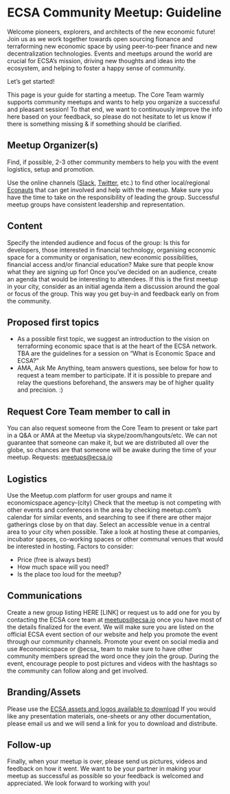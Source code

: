# ECSA Community Meetup: Guideline

Welcome pioneers, explorers, and architects of the new economic future! Join us as we work together towards open sourcing fionance and terraforming new economic space by using peer-to-peer finance and new decentralization technologies.
Events and meetups around the world are crucial for ECSA’s mission, driving new thoughts and ideas into the ecosystem, and helping to foster a happy sense of community.

Let’s get started!

This page is your guide for starting a meetup. The Core Team warmly supports community meetups and wants to help you organize a successful and pleasant session!
To that end, we want to continuously improve the info here based on your feedback, so please do not hesitate to let us know if there is something missing & if something should be clarified.

## Meetup Organizer(s)

Find, if possible, 2-3 other community members to help you with the event logistics, setup and promotion.

Use the online channels ([Slack](http://slack.ecsa.io), [Twitter](https://twitter.com/ecsa_team), etc.) to find other local/regional [Econauts](https://github.com/EconomicSpaceAgency/EconomicSpaceAgency/blob/master/Glossary.md#Econaut) that can get involved and help with the meetup.
Make sure you have the time to take on the responsibility of leading the group. Successful meetup groups have consistent leadership and representation.

## Content
Specify the intended audience and focus of the group: Is this for developers, those interested in financial technology, organising economic space for a community or organisation, new economic possibilities, financial access and/or financial education? Make sure that people know what they are signing up for!
Once you’ve decided on an audience, create an agenda that would be interesting to attendees. If this is the first meetup in your city, consider as an initial agenda item a discussion around the goal or focus of the group. This way you get buy-in and feedback early on from the community.

## Proposed first topics
* As a possible first topic, we suggest an introduction to the vision on terraforming economic space that is at the heart of the ECSA network. TBA are the guidelines for a session on “What is Economic Space and ECSA?”
* AMA, Ask Me Anything, team answers questions, see below for how to request a team member to participate. If it is possible to prepare and relay the questions beforehand, the answers may be of higher quality and precision. :)

## Request Core Team member to call in
You can also request someone from the Core Team to present or take part in a Q&A or AMA at the Meetup via skype/zoom/hangouts/etc. We can not guarantee that someone can make it, but we are distributed all over the globe, so chances are that someone will be awake during the time of your meetup. Requests: meetups@ecsa.io

## Logistics
Use the Meetup.com platform for user groups and name it economicspace.agency-(city)
Check that the meetup is not competing with other events and conferences in the area by checking meetup.com’s calendar for similar events, and searching to see if there are other major gatherings close by on that day.
Select an accessible venue in a central area to your city when possible. Take a look at hosting these at companies, incubator spaces, co-working spaces or other communal venues that would be interested in hosting. Factors to consider:
* Price (free is always best)
* How much space will you need?
* Is the place too loud for the meetup?

## Communications
Create a new group listing HERE [LINK] or request us to add one for you by contacting the ECSA core team at meetups@ecsa.io once you have most of the details finalized for the event. We will make sure you are listed on the official ECSA event section of our website and help you promote the event through our community channels.
Promote your event on social media and use #economicspace or @ecsa_ team to make sure to have other community members spread the word once they join the group.
During the event, encourage people to post pictures and videos with the hashtags so the community can follow along and get involved.

## Branding/Assets
Please use the [ECSA assets and logos available to download](https://github.com/EconomicSpaceAgency/EconomicSpaceAgency/tree/master/brandingassets)
If you would like any presentation materials, one-sheets or any other documentation, please email us and we will send a link for you to download and distribute.

## Follow-up
Finally, when your meetup is over, please send us pictures, videos and feedback on how it went. We want to be your partner in making your meetup as successful as possible so your feedback is welcomed and appreciated. We look forward to working with you! 
